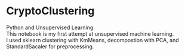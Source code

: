 # CryptoClustering
Python and Unsupervised Learning  
This notebook is my first attempt at unsupervised machine learning.  
I used sklearn clustering with KmMeans, decompostion with PCA, and StandardSacaler for preprocessing.
